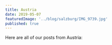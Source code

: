 ```yaml
---
title: Austria
date: 2019-05-07
featuredImage: '../blog/salzburg/IMG_9739.jpg'
published: true
---
```


Here are all of our posts from Austria: